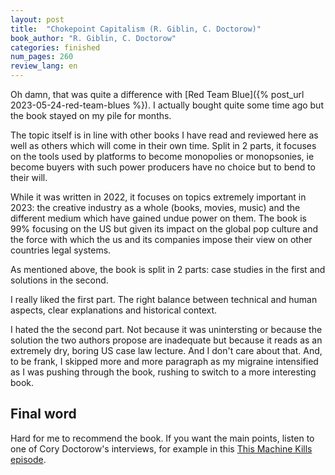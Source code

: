```yaml
---
layout: post
title:  "Chokepoint Capitalism (R. Giblin, C. Doctorow)"
book_author: "R. Giblin, C. Doctorow"
categories: finished
num_pages: 260
review_lang: en
---
```


Oh damn, that was quite a difference with [Red Team Blue]({% post_url 2023-05-24-red-team-blues %}). I actually bought quite some time ago but the book stayed on my pile for months.

The topic itself is in line with other books I have read and reviewed here as well as others which will come in their own time. Split in 2 parts, it focuses on the tools used by platforms to become monopolies or monopsonies, ie become buyers with such power producers have no choice but to bend to their will.

While it was written in 2022, it focuses on topics extremely important in 2023: the creative industry as a whole (books, movies, music) and the different medium which have gained undue power on them. The book is 99% focusing on the US but given its impact on the global pop culture and the force with which the us and its companies impose their view on other countries legal systems.

As mentioned above, the book is split in 2 parts: case studies in the first and solutions in the second.

I really liked the first part. The right balance between technical and human aspects, clear explanations and historical context.

I hated the the second part. Not because it was unintersting or because the solution the two authors propose are inadequate but because it reads as an extremely dry, boring US case law lecture. And I don't care about that. And, to be frank, I skipped more and more paragraph as my migraine intensified as I was pushing through the book, rushing to switch to a more interesting book.

## Final word

Hard for me to recommend the book. If you want the main points, listen to one of Cory Doctorow's interviews, for example in this [This Machine Kills episode](https://soundcloud.com/thismachinekillspod/48-who-uses-the-users-ft-cory-doctorow).